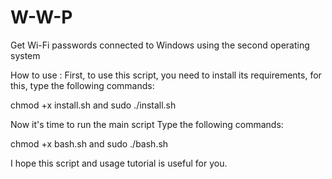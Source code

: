 # W-W-P
Get Wi-Fi passwords connected to Windows using the second operating system


How to use :
First, to use this script, you need to install its requirements, for this, type the following commands:

chmod +x install.sh
and
sudo ./install.sh

Now it's time to run the main script
Type the following commands:

chmod +x bash.sh
and
sudo ./bash.sh

I hope this script and usage tutorial is useful for you.
